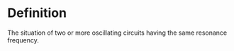 # Definition

The situation of two or more oscillating circuits having the same
resonance frequency.
